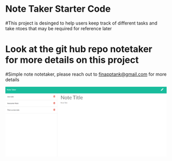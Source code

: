 # Note Taker Starter Code

#This project is desinged to help users keep track of different tasks and take ntoes that may be required for reference later

# Look at the git hub repo notetaker for more details on this project

#Simple note notetaker, please reach out to finapptank@gmail.com for more details


![Screenshot](https://github.com/francofin/notetaker/blob/master/notetaker.png)
